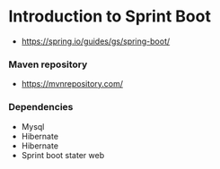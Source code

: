 # Introduction to Sprint Boot
- https://spring.io/guides/gs/spring-boot/

### Maven repository

- https://mvnrepository.com/

### Dependencies

- Mysql
- Hibernate
- Hibernate
- Sprint boot stater web


